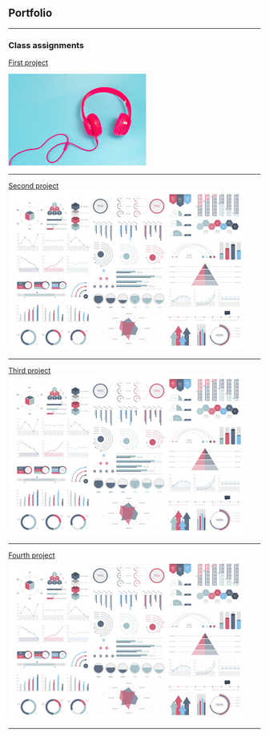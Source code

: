 ## Portfolio

---

### Class assignments

[First project](https://github.com/eliantiudic/cisc3130-first-assignment)

<img src="images/music image.jpg?raw=true"/>

---
[Second project](https://github.com/eliantiudic/cisc3130-assignment2)
<img src="images/dummy_thumbnail.jpg?raw=true"/>

---
[Third project](https://github.com/eliantiudic/cisc3130-assignment3)
<img src="images/dummy_thumbnail.jpg?raw=true"/>

---
[Fourth project](https://github.com/eliantiudic/assignment-4)
<img src="images/dummy_thumbnail.jpg?raw=true"/>

---




<!-- Remove above link if you don't want to attibute -->

